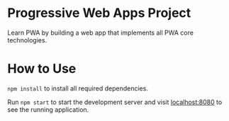 # Progressive Web Apps Project

Learn PWA by building a web app that implements all PWA core technologies.

# How to Use

`npm install` to install all required dependencies.

Run `npm start` to start the development server and visit [localhost:8080](http://localhost:8080) to see the running application.
